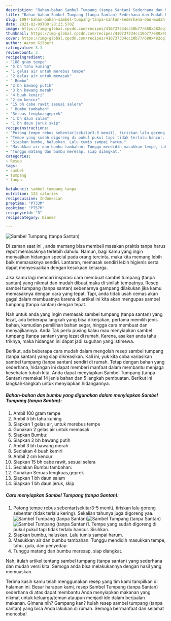 ```yaml
---
description: "Bahan-bahan Sambel Tumpang (tanpa Santan) Sederhana dan Mudah Dibuat"
title: "Bahan-bahan Sambel Tumpang (tanpa Santan) Sederhana dan Mudah Dibuat"
slug: 1097-bahan-bahan-sambel-tumpang-tanpa-santan-sederhana-dan-mudah-dibuat
date: 2021-02-09T09:28:23.570Z
image: https://img-global.cpcdn.com/recipes/410737334cc10b77/680x482cq70/sambel-tumpang-tanpa-santan-foto-resep-utama.jpg
thumbnail: https://img-global.cpcdn.com/recipes/410737334cc10b77/680x482cq70/sambel-tumpang-tanpa-santan-foto-resep-utama.jpg
cover: https://img-global.cpcdn.com/recipes/410737334cc10b77/680x482cq70/sambel-tumpang-tanpa-santan-foto-resep-utama.jpg
author: Aaron Gilbert
ratingvalue: 3.1
reviewcount: 3
recipeingredient:
- "100 gram tempe"
- "5 bh tahu kuning"
- "1 gelas air untuk merebus tempe"
- "2 gelas air untuk memasak"
- " Bumbu"
- "2 bh bawang putih"
- "3 bh bawang merah"
- "4 buah kemiri"
- "2 cm kencur"
- "15 bh cabe rawit sesuai selera"
- " Bumbu tambahan"
- "Seruas lengkuasgeprek"
- "1 bh daun salam"
- "1 bh daun jeruk skip"
recipeinstructions:
- "Potong tempe rebus sebentar(sekitar3-5 menit), tiriskan lalu goreng sebentar (tidak terlalu kering). Sekalian tahunya juga digoreng yaa."
- "Tempe yang sudah digoreng di pukul pukul tapi tidak terlalu hancur. Sisihkan."
- "Siapkan bumbu, haluskan. Lalu tumis sampai harum."
- "Masukkan air dan bumbu tambahan. Tunggu mendidih masukkan tempe, tahu, gula, dan penyedap."
- "Tunggu matang dan bumbu meresap, siap diangkat."
categories:
- Resep
tags:
- sambel
- tumpang
- tanpa

katakunci: sambel tumpang tanpa 
nutrition: 123 calories
recipecuisine: Indonesian
preptime: "PT33M"
cooktime: "PT57M"
recipeyield: "3"
recipecategory: Dinner

---
```



![Sambel Tumpang (tanpa Santan)](https://img-global.cpcdn.com/recipes/410737334cc10b77/680x482cq70/sambel-tumpang-tanpa-santan-foto-resep-utama.jpg)

Di zaman  saat ini , anda memang bisa membeli masakan praktis tanpa harus repot memasaknya terlebih dahulu. Namun, bagi kamu yang ingin menyajikan hidangan special pada orang tercinta, maka kita memang lebih baik memasaknya sendiri. Lantaran, memasak sendiri lebih higienis serta dapat menyesuaikan dengan kesukaan keluarga.

Jika kamu lagi mencari inspirasi cara membuat sambel tumpang (tanpa santan) yang nikmat dan mudah dibuat,maka di sinilah tempatnya. Resep sambel tumpang (tanpa santan)  sebenarnya gampang dilakukan jika kamu memasaknya dengan cara yang tepat. Tapi, anda tidak usah cemas akan gagal dalam membuatnya 
karena di artikel ini kita akan mengupas sambel tumpang (tanpa santan) dengan tepat.  



Nah untuk anda yang ingin memasak sambel tumpang (tanpa santan) yang lezat, ada beberapa langkah yang bisa dikerjakan, pertama memilih jenis bahan, kemudian pemilihan bahan segar, hingga cara membuat dan menyajikannya. Anda Tak perlu pusing kalau mau menyiapkan sambel tumpang (tanpa santan) yang lezat di rumah. Karena, asalkan anda  tahu triknya, maka hidangan ini dapat jadi suguhan yang istimewa.

Berikut, ada beberapa cara mudah dalam mengolah resep sambel tumpang (tanpa santan) yang siap dikreasikan. Kali ini, yuk kita coba variasikan sambel tumpang (tanpa santan) sendiri di rumah. Tetap dengan bahan yang sederhana, hidangan ini dapat memberi manfaat dalam membantu menjaga kesehatan tubuh kita. Anda dapat menyiapkan Sambel Tumpang (tanpa Santan) memakai 14 jenis bahan dan 5 langkah pembuatan. Berikut ini langkah-langkah untuk menyiapkan hidangannya.

<!--inarticleads1-->

##### Bahan-bahan dan bumbu yang digunakan dalam menyiapkan Sambel Tumpang (tanpa Santan):

1. Ambil 100 gram tempe
1. Ambil 5 bh tahu kuning
1. Siapkan 1 gelas air, untuk merebus tempe
1. Gunakan 2 gelas air untuk memasak
1. Siapkan  Bumbu:
1. Siapkan 2 bh bawang putih
1. Ambil 3 bh bawang merah
1. Sediakan 4 buah kemiri
1. Ambil 2 cm kencur
1. Siapkan 15 bh cabe rawit, sesuai selera
1. Sediakan  Bumbu tambahan:
1. Gunakan Seruas lengkuas,geprek
1. Siapkan 1 bh daun salam
1. Siapkan 1 bh daun jeruk, skip




<!--inarticleads2-->

##### Cara menyiapkan Sambel Tumpang (tanpa Santan):

1. Potong tempe rebus sebentar(sekitar3-5 menit), tiriskan lalu goreng sebentar (tidak terlalu kering). Sekalian tahunya juga digoreng yaa.
<img src="https://img-global.cpcdn.com/steps/ce97f1d7c77c2faa/160x128cq70/sambel-tumpang-tanpa-santan-langkah-memasak-1-foto.jpg" alt="Sambel Tumpang (tanpa Santan)"><img src="https://img-global.cpcdn.com/steps/5bf124577b537b6c/160x128cq70/sambel-tumpang-tanpa-santan-langkah-memasak-1-foto.jpg" alt="Sambel Tumpang (tanpa Santan)"><img src="https://img-global.cpcdn.com/steps/34605f057a66db62/160x128cq70/sambel-tumpang-tanpa-santan-langkah-memasak-1-foto.jpg" alt="Sambel Tumpang (tanpa Santan)">1. Tempe yang sudah digoreng di pukul pukul tapi tidak terlalu hancur. Sisihkan.
1. Siapkan bumbu, haluskan. Lalu tumis sampai harum.
1. Masukkan air dan bumbu tambahan. Tunggu mendidih masukkan tempe, tahu, gula, dan penyedap.
1. Tunggu matang dan bumbu meresap, siap diangkat.




Nah, itulah artikel tentang  sambel tumpang (tanpa santan)  yang sederhana dan mudah versi kita. Semoga anda bisa melakukannya dengan hasil yang memuaskan. 

Terima kasih kamu telah menggunakan resep yang tim kami tampilkan di halaman ini. Besar harapan kami, resep  Sambel Tumpang (tanpa Santan) sederhana di atas dapat membantu Anda menyiapkan makanan yang nikmat untuk keluarga/teman ataupun menjadi ide dalam berjualan makanan. Gimana nih? Gampang kan? Itulah resep sambel tumpang (tanpa santan) yang bisa Anda lakukan di rumah. Semoga bermanfaat dan selamat mencoba!

